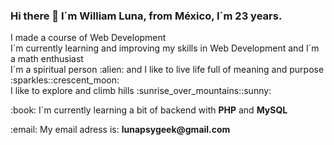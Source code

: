 ### Hi there 👋 I´m William Luna, from México, I´m 23 years.
<p>I made a course of Web Development<br/>
 I´m currently learning and improving my skills in Web Development and I´m a math enthusiast<br/>
I´m a spiritual person :alien: and I like to live life full of meaning and purpose :sparkles::crescent_moon:<br/>
I like to explore and climb hills :sunrise_over_mountains::sunny:</p>
<p>:book: I´m currently learning a bit of backend with <b>PHP</b> and <b>MySQL</b></p>
<p>:email: My email adress is: <b>lunapsygeek@gmail.com</b></p>


<!--
**LunaPsyWill/LunaPsyWill** is a ✨ _special_ ✨ repository because its `README.md` (this file) appears on your GitHub profile.

Here are some ideas to get you started:

- 🔭 I’m currently working on ...
- 🌱 I’m currently learning ...
- 👯 I’m looking to collaborate on ...
- 🤔 I’m looking for help with ...
- 💬 Ask me about ...
- 📫 How to reach me: ...
- 😄 Pronouns: ...
- ⚡ Fun fact: ...
-->
